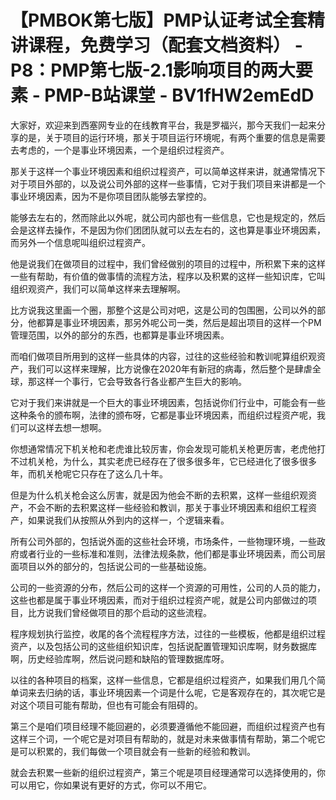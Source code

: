 # 【PMBOK第七版】PMP认证考试全套精讲课程，免费学习（配套文档资料） - P8：PMP第七版-2.1影响项目的两大要素 - PMP-B站课堂 - BV1fHW2emEdD

大家好，欢迎来到西塞网专业的在线教育平台，我是罗福兴，那今天我们一起来分享的是，关于项目的运行环境，那关于项目运行环境呢，有两个重要的信息是需要去考虑的，一个是事业环境因素，一个是组织过程资产。

那关于这样一个事业环境因素和组织过程资产，可以简单这样来讲，就通常情况下对于项目外部的，以及说公司外部的这样一些事情，它对于我们项目来讲都是一个事业环境因素，因为不是你项目团队能够去掌控的。

能够去左右的，然而除此以外呢，就公司内部也有一些信息，它也是规定的，然后会是这样去操作，不是因为你们团团队就可以去左右的，这也算是事业环境因素，而另外一个信息呢叫组织过程资产。

他是说我们在做项目的过程中，我们曾经做别的项目的过程中，所积累下来的这样一些有帮助，有价值的做事情的流程方法，程序以及积累的这样一些知识库，它叫组织观资产，我们可以简单这样来去理解啊。

比方说我这里画一个圈，那整个这是公司对吧，这是公司的包围圈，公司以外的部分，他都算是事业环境因素，那另外呢公司一类，然后是超出项目的这样一个PM管理范围，以外的部分的东西，也都算是事业环境因素。

而咱们做项目所用到的这样一些具体的内容，过往的这些经验和教训呢算组织观资产，我们可以这样来理解，比方说像在2020年有新冠的病毒，然后整个是肆虐全球，那这样一个事行，它会导致各行各业都产生巨大的影响。

它对于我们来讲就是一个巨大的事业环境因素，包括说你们行业中，可能会有一些这种条令的颁布啊，法律的颁布呀，它都是事业环境因素，而组织过程资产呢，我们可以这样去想一想啊。

你想通常情况下机关枪和老虎谁比较厉害，你会发现可能机关枪更厉害，老虎他打不过机关枪，为什么，其实老虎已经存在了很多很多年，它已经进化了很多很多年，而机关枪呢它只存在了这么几十年。

但是为什么机关枪会这么厉害，就是因为他会不断的去积累，这样一些组织观资产，不会不断的去积累这样一些经验和教训，那关于事业环境因素和组织工程资产，如果说我们从按照从外到内的这样一，个逻辑来看。

所有公司外部的，包括说外面的这些社会环境，市场条件，一些物理环境，一些政府或者行业的一些标准和准则，法律法规条款，他们都是事业环境因素，而公司层面项目以外的部分的，包括说公司的一些基础设施。

公司的一些资源的分布，然后公司的这样一个资源的可用性，公司的人员的能力，这些也都是属于事业环境因素，而对于组织过程资产呢，就是公司内部做过的项目，比方说我们曾经做项目的那个启动的这些流程。

程序规划执行监控，收尾的各个流程程序方法，过往的一些模板，他都是组织过程资产，以及包括公司的这些组织知识库，包括说配置管理知识库啊，财务数据库啊，历史经验库啊，然后说问题和缺陷的管理数据库呀。

以往的各种项目的档案，这样一些信息，它都是组织过程资产，如果我们用几个简单词来去归纳的话，事业环境因素一个词是什么呢，它是客观存在的，其次呢它是对这个项目可能有帮助，但也有可能会有阻碍的。

第三个是咱们项目经理不能回避的，必须要遵循他不能回避，而组织过程资产也有这样三个词，一个呢它是对项目有帮助的，就是对未来做事情有帮助，第二个呢它是可以积累的，我们每做一个项目就会有一些新的经验和教训。

就会去积累一些新的组织过程资产，第三个呢是项目经理通常可以选择使用的，你可以用它，你如果说有更好的方式，你可以不用它。

